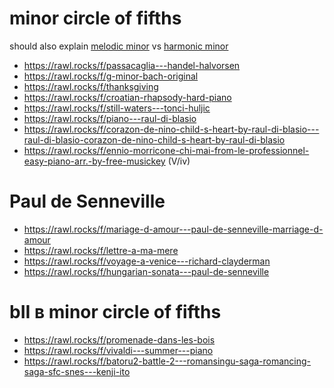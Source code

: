 # minor circle of fifths

should also explain [melodic minor](https://rawl.rocks/s/chord_scale/melodic_minor) vs [harmonic minor](https://rawl.rocks/s/scale/harmonic_minor)

- https://rawl.rocks/f/passacaglia---handel-halvorsen
- https://rawl.rocks/f/g-minor-bach-original
- https://rawl.rocks/f/thanksgiving
- https://rawl.rocks/f/croatian-rhapsody-hard-piano
- https://rawl.rocks/f/still-waters---tonci-huljic
- https://rawl.rocks/f/piano---raul-di-blasio
- https://rawl.rocks/f/corazon-de-nino-child-s-heart-by-raul-di-blasio---raul-di-blasio-corazon-de-nino-child-s-heart-by-raul-di-blasio
- https://rawl.rocks/f/ennio-morricone-chi-mai-from-le-professionnel-easy-piano-arr.-by-free-musickey (V/iv)

# Paul de Senneville

- https://rawl.rocks/f/mariage-d-amour---paul-de-senneville-marriage-d-amour
- https://rawl.rocks/f/lettre-a-ma-mere
- https://rawl.rocks/f/voyage-a-venice---richard-clayderman
- https://rawl.rocks/f/hungarian-sonata---paul-de-senneville

# bII в minor circle of fifths

- https://rawl.rocks/f/promenade-dans-les-bois
- https://rawl.rocks/f/vivaldi---summer---piano
- https://rawl.rocks/f/batoru2-battle-2---romansingu-saga-romancing-saga-sfc-snes---kenji-ito
